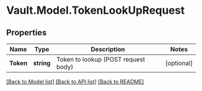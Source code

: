# Vault.Model.TokenLookUpRequest

## Properties

Name | Type | Description | Notes
------------ | ------------- | ------------- | -------------
**Token** | **string** | Token to lookup (POST request body) | [optional] 

[[Back to Model list]](../README.md#documentation-for-models) [[Back to API list]](../README.md#documentation-for-api-endpoints) [[Back to README]](../README.md)

